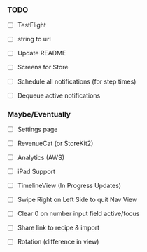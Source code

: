 ### TODO
- [ ] TestFlight
- [ ] string to url

- [ ] Update README
- [ ] Screens for Store

- [ ] Schedule all notifications (for step times)
- [ ] Dequeue active notifications

### Maybe/Eventually
- [ ] Settings page
- [ ] RevenueCat (or StoreKit2)
- [ ] Analytics (AWS)
- [ ] iPad Support
- [ ] TimelineView (In Progress Updates)
- [ ] Swipe Right on Left Side to quit Nav View
- [ ] Clear 0 on number input field active/focus
- [ ] Share link to recipe & import
- [ ] Rotation (difference in view)


